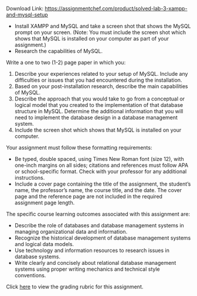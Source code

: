Download Link: https://assignmentchef.com/product/solved-lab-3-xampp-and-mysql-setup
<br>
<ul>

 <li>Install XAMPP and MySQL and take a screen shot that shows the MySQL prompt on your screen. (Note: You must include the screen shot which shows that MySQL is installed on your computer as part of your assignment.)</li>

 <li>Research the capabilities of MySQL.</li>

</ul>

Write a one to two (1-2) page paper in which you:

<ol>

 <li>Describe your experiences related to your setup of MySQL. Include any difficulties or issues that you had encountered during the installation.</li>

 <li>Based on your post-installation research, describe the main capabilities of MySQL.</li>

 <li>Describe the approach that you would take to go from a conceptual or logical model that you created to the implementation of that database structure in MySQL. Determine the additional information that you will need to implement the database design in a database management system.</li>

 <li>Include the screen shot which shows that MySQL is installed on your computer.</li>

</ol>

Your assignment must follow these formatting requirements:

<ul>

 <li>Be typed, double spaced, using Times New Roman font (size 12), with one-inch margins on all sides; citations and references must follow APA or school-specific format. Check with your professor for any additional instructions.</li>

 <li>Include a cover page containing the title of the assignment, the student’s name, the professor’s name, the course title, and the date. The cover page and the reference page are not included in the required assignment page length.</li>

</ul>

The specific course learning outcomes associated with this assignment are:

<ul>

 <li>Describe the role of databases and database management systems in managing organizational data and information.</li>

 <li>Recognize the historical development of database management systems and logical data models.</li>

 <li>Use technology and information resources to research issues in database systems.</li>

 <li>Write clearly and concisely about relational database management systems using proper writing mechanics and technical style conventions.</li>

</ul>

Click <a href="https://blackboard.strayer.edu/bbcswebdav/institution/CIS/111/1168/Week5/Week%205%20Lab%203%20Rubric.html" rel="nofollow">here</a> to view the grading rubric for this assignment.


